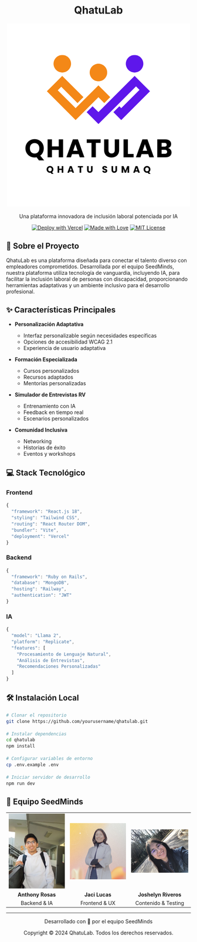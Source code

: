 <div align="center">

# QhatuLab

![QhatuLab Logo](/public/img/logo.png)

Una plataforma innovadora de inclusión laboral potenciada por IA

[![Deploy with Vercel](https://vercel.com/button)](https://vercel.com/new/clone?repository-url=https://github.com/yourusername/qhatulab)
[![Made with Love](https://img.shields.io/badge/Made%20with-Love-ff69b4.svg)](https://github.com/yourusername/qhatulab)
[![MIT License](https://img.shields.io/badge/License-MIT-green.svg)](https://choosealicense.com/licenses/mit/)

</div>

## 🚀 Sobre el Proyecto

QhatuLab es una plataforma diseñada para conectar el talento diverso con empleadores comprometidos. Desarrollada por el equipo SeedMinds, nuestra plataforma utiliza tecnología de vanguardia, incluyendo IA, para facilitar la inclusión laboral de personas con discapacidad, proporcionando herramientas adaptativas y un ambiente inclusivo para el desarrollo profesional.

## ✨ Características Principales

- **Personalización Adaptativa**
  - Interfaz personalizable según necesidades específicas
  - Opciones de accesibilidad WCAG 2.1
  - Experiencia de usuario adaptativa

- **Formación Especializada**
  - Cursos personalizados
  - Recursos adaptados
  - Mentorías personalizadas

- **Simulador de Entrevistas RV**
  - Entrenamiento con IA
  - Feedback en tiempo real
  - Escenarios personalizados

- **Comunidad Inclusiva**
  - Networking
  - Historias de éxito
  - Eventos y workshops

## 💻 Stack Tecnológico

### Frontend
```javascript
{
  "framework": "React.js 18",
  "styling": "Tailwind CSS",
  "routing": "React Router DOM",
  "bundler": "Vite",
  "deployment": "Vercel"
}
```

### Backend
```javascript
{
  "framework": "Ruby on Rails",
  "database": "MongoDB",
  "hosting": "Railway",
  "authentication": "JWT"
}
```

### IA
```javascript
{
  "model": "Llama 2",
  "platform": "Replicate",
  "features": [
    "Procesamiento de Lenguaje Natural",
    "Análisis de Entrevistas",
    "Recomendaciones Personalizadas"
  ]
}
```

## 🛠️ Instalación Local

```bash
# Clonar el repositorio
git clone https://github.com/yourusername/qhatulab.git

# Instalar dependencias
cd qhatulab
npm install

# Configurar variables de entorno
cp .env.example .env

# Iniciar servidor de desarrollo
npm run dev
```

## 👥 Equipo SeedMinds

<div align="center">

| | | |
|:-------------------------:|:-------------------------:|:-------------------------:|
| <img src="/public/img/anthony.jpg" width="200"/> | <img src="/public/img/jaci.png" width="200"/> | <img src="/public/img/josh.jpg" width="200"/> |
| **Anthony Rosas** | **Jaci Lucas** | **Joshelyn Riveros** |
| Backend & IA | Frontend & UX | Contenido & Testing |

</div>

---
<div align="center">
  <p>Desarrollado con 💜 por el equipo SeedMinds</p>
  <p>Copyright © 2024 QhatuLab. Todos los derechos reservados.</p>
</div>